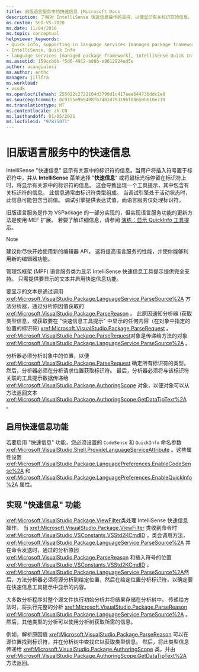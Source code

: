 ```yaml
---
title: 旧版语言服务中的快速信息 |Microsoft Docs
description: 了解对 IntelliSense 快速信息操作的支持，以便显示有关标识符的信息。
ms.custom: SEO-VS-2020
ms.date: 11/04/2016
ms.topic: conceptual
helpviewer_keywords:
- Quick Info, supporting in language services [managed package framework]
- IntelliSense, Quick Info
- language services [managed package framework], IntelliSense Quick Info
ms.assetid: 159ccb0b-f5d6-4912-b88b-e9612924ed5e
author: acangialosi
ms.author: anthc
manager: jillfra
ms.workload:
- vssdk
ms.openlocfilehash: 255022c2722104d3790d1c417eee644730ddc1e8
ms.sourcegitcommit: 0c9155e9b9408fb7481d79319bf08650b610e719
ms.translationtype: MT
ms.contentlocale: zh-CN
ms.lasthandoff: 01/05/2021
ms.locfileid: "97875071"
---
```

# <a name="quick-info-in-a-legacy-language-service"></a>旧版语言服务中的快速信息
IntelliSense "快速信息" 显示有关源中的标识符的信息。当用户将插入符号置于标识符中，并从 **IntelliSense** 菜单选择 "**快速信息**" 或将鼠标光标停留在标识符上时，将显示有关源中的标识符的信息。 这会导致出现一个工具提示，其中包含有关标识符的信息。 此信息通常由标识符类型组成。 当调试引擎处于活动状态时，此信息可能包含当前值。 调试引擎提供表达式值，而语言服务仅处理标识符。

 旧版语言服务是作为 VSPackage 的一部分实现的，但实现语言服务功能的更新方法是使用 MEF 扩展。 若要了解详细信息，请参阅 [演练：显示 QuickInfo 工具提示](../../extensibility/walkthrough-displaying-quickinfo-tooltips.md)。

> [!NOTE]
> 建议你尽快开始使用新的编辑器 API。 这将提高语言服务的性能，并使你能够利用新的编辑器功能。

 管理包框架 (MPF) 语言服务类为显示 IntelliSense 快速信息工具提示提供完全支持。 只需提供要显示的文本并启用快速信息功能。

 要显示的文本是通过调用 <xref:Microsoft.VisualStudio.Package.LanguageService.ParseSource%2A> 方法分析器，通过分析原因值获取的 <xref:Microsoft.VisualStudio.Package.ParseReason> 。 此原因通知分析器 (获取类型信息，或获取要在 "快速信息工具提示" 中显示的任何内容（在对象中指定的位置的标识符) <xref:Microsoft.VisualStudio.Package.ParseRequest> 。 <xref:Microsoft.VisualStudio.Package.ParseRequest>对象是传递给方法的对象 <xref:Microsoft.VisualStudio.Package.LanguageService.ParseSource%2A> 。

 分析器必须分析对象中的位置，以便 <xref:Microsoft.VisualStudio.Package.ParseRequest> 确定所有标识符的类型。 然后，分析器必须在分析请求位置获取标识符。 最后，分析器必须将与该标识符关联的工具提示数据传递给 <xref:Microsoft.VisualStudio.Package.AuthoringScope> 对象，以便对象可以从方法返回文本 <xref:Microsoft.VisualStudio.Package.AuthoringScope.GetDataTipText%2A> 。

## <a name="enabling-the-quick-info-feature"></a>启用快速信息功能
 若要启用 "快速信息" 功能，您必须设置的 `CodeSense` 和 `QuickInfo` 命名参数 <xref:Microsoft.VisualStudio.Shell.ProvideLanguageServiceAttribute> 。这些属性设置 <xref:Microsoft.VisualStudio.Package.LanguagePreferences.EnableCodeSense%2A> 和 <xref:Microsoft.VisualStudio.Package.LanguagePreferences.EnableQuickInfo%2A> 属性。

## <a name="implementing-the-quick-info-feature"></a>实现 "快速信息" 功能
 <xref:Microsoft.VisualStudio.Package.ViewFilter>类处理 IntelliSense 快速信息操作。 当 <xref:Microsoft.VisualStudio.Package.ViewFilter> 类收到命令时 <xref:Microsoft.VisualStudio.VSConstants.VSStd2KCmdID> ，类会调用方法， <xref:Microsoft.VisualStudio.Package.LanguageService.ParseSource%2A> 并在命令发送时，通过的分析原因 <xref:Microsoft.VisualStudio.Package.ParseReason> 和插入符号的位置 <xref:Microsoft.VisualStudio.VSConstants.VSStd2KCmdID> 。 <xref:Microsoft.VisualStudio.Package.LanguageService.ParseSource%2A>然后，方法分析器必须将源分析到给定位置，然后在给定位置分析标识符，以确定要在快速信息工具提示中显示的内容。

 大多数分析程序对整个源文件执行初始分析并将结果存储在分析树中。 传递给方法时，将执行完整的分析 <xref:Microsoft.VisualStudio.Package.ParseReason> <xref:Microsoft.VisualStudio.Package.LanguageService.ParseSource%2A> 。 然后，其他类型的分析可以使用分析树获取所需的信息。

 例如，解析原因值 <xref:Microsoft.VisualStudio.Package.ParseReason> 可以在源位置找到标识符，并在分析树中查找它以获取类型信息。 然后，将此类型信息传递给 <xref:Microsoft.VisualStudio.Package.AuthoringScope> 类，并由 <xref:Microsoft.VisualStudio.Package.AuthoringScope.GetDataTipText%2A> 方法返回。
